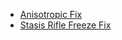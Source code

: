 - [Anisotropic Fix](https://www.nexusmods.com/subnautica/mods/185)
- [Stasis Rifle Freeze Fix](https://www.nexusmods.com/subnautica/mods/1255)